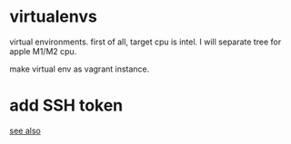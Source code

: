 # virtualenvs
virtual environments. first of all, target cpu is intel. I will separate tree for apple M1/M2 cpu.

make virtual env as vagrant instance.

# add SSH token

[see also](https://donachikiblog.com/github-authentication-failed/)


